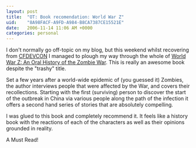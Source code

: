 ```yaml
---
layout: post
title:  "OT: Book recomendation: World War Z"
uid:	"8A98FACF-A9FD-A984-B8CA7387CE15521E"
date:   2006-11-14 11:06 AM +0000
categories: personal
---
```

I don't normally go off-topic on my blog, but this weekend whilst recovering from <a href="http://www.cfdevcon.com">CFDEVCON</a> I managed to plough my way through the whole of <a href="http://www.amazon.co.uk/gp/product/0715635964/ref=pd_rvi_gw_1/202-5218834-0604624">World War Z: An Oral History of the Zombie War</a>. This is really an awesome book despite the "trashy" title.

Set a few years after a world-wide epidemic of (you guessed it) Zombies, the author interviews people that were affected by the War, and covers their recollections. Starting with the first (surviving) person to discover the start of the outbreak in China via various people along the path of the infection it offers a second hand series of stories that are absolutely compelling.

I was glued to this book and completely recommend it. It feels like a history book with the reactions of each of the characters as well as their opinions grounded in reality. 

A Must Read!